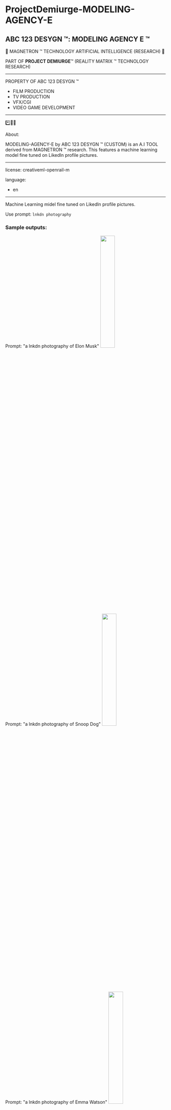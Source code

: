 # ProjectDemiurge-MODELING-AGENCY-E

## ABC 123 DESYGN ™: MODELING AGENCY E ™

🤖 MAGNETRON ™ TECHNOLOGY ARTIFICIAL INTELLIGENCE (RESEARCH) 🤖

PART OF **PROJECT DEMIURGE**™ (REALITY MATRIX ™ TECHNOLOGY RESEARCH)

----------------------------------

PROPERTY OF ABC 123 DESYGN ™


- FILM PRODUCTION
- TV PRODUCTION
- VFX/CGI
- VIDEO GAME DEVELOPMENT

----------------------------------- 

*️⃣📶🤖 

About:

MODELING-AGENCY-E by ABC 123 DESYGN ™ (CUSTOM) is an A.I TOOL derived from MAGNETRON ™ research. This features a machine learning model fine tuned on LikedIn profile pictures.


---
license: creativeml-openrail-m

language:
  - en

---

Machine Learning midel fine tuned on LikedIn profile pictures.

Use prompt: `lnkdn photography`

### Sample outputs:

Prompt: "a lnkdn photography of Elon Musk"
<img src="https://s3.amazonaws.com/moonup/production/uploads/1667858587187-63265d019f9d19bfd4f45031.png" width="30%"/>

Prompt: "a lnkdn photography of Snoop Dog"
<img src="https://s3.amazonaws.com/moonup/production/uploads/1667858259041-63265d019f9d19bfd4f45031.png" width="30%"/>

Prompt: "a lnkdn photography of Emma Watson"
<img src="https://s3.amazonaws.com/moonup/production/uploads/1667858494389-63265d019f9d19bfd4f45031.png" width="30%"/>

Prompt: "a lnkdn photography of Dwayne Johnson"
<img src="https://s3.amazonaws.com/moonup/production/uploads/1667858442197-63265d019f9d19bfd4f45031.png" width="30%"/>

[Click here](https://prompthero.com/) for more prompts and inspiration.
